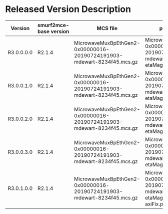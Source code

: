 # Released Version Description

Version      | smurf2mce-base version | MCS file                                                                 | pyrogue tarball                                                                                 | configuration file                    | Server arguments
-------------|------------------------|--------------------------------------------------------------------------|-------------------------------------------------------------------------------------------------|---------------------------------------|-----------------------------------
R3.0.0.0.0   | R2.1.4                 | MicrowaveMuxBpEthGen2-0x00000016-20190724191903-mdewart-8234f45.mcs.gz   | MicrowaveMuxBpEthGen2-0x00000016-20190724191903-mdewart-8234f45-etaMagFix.pyrogue.tar.gz        | defaults_lbonly_c02_bay0.yml (v0.0.0) | -f Int16 -b 524288 --disable-bay1
R3.0.0.1.0   | R2.1.4                 | MicrowaveMuxBpEthGen2-0x00000016-20190724191903-mdewart-8234f45.mcs.gz   | MicrowaveMuxBpEthGen2-0x00000016-20190724191903-mdewart-8234f45-etaMagFix.pyrogue.tar.gz        | defaults_lbonly_c03_bay0.yml (v0.0.0) | -f Int16 -b 524288 --disable-bay1
R3.0.0.2.0   | R2.1.4                 | MicrowaveMuxBpEthGen2-0x00000016-20190724191903-mdewart-8234f45.mcs.gz   | MicrowaveMuxBpEthGen2-0x00000016-20190724191903-mdewart-8234f45-etaMagFix.pyrogue.tar.gz        | defaults_lbonly_c02_bay0.yml (v0.0.1) | -f Int16 -b 524288 --disable-bay1
R3.0.0.3.0   | R2.1.4                 | MicrowaveMuxBpEthGen2-0x00000016-20190724191903-mdewart-8234f45.mcs.gz   | MicrowaveMuxBpEthGen2-0x00000016-20190724191903-mdewart-8234f45-etaMagFix.pyrogue.tar.gz        | defaults_lbonly_c03_bay0.yml (v0.0.1) | -f Int16 -b 524288 --disable-bay1
R3.0.1.0.0   | R2.1.4                 | MicrowaveMuxBpEthGen2-0x00000016-20190724191903-mdewart-8234f45.mcs.gz   | MicrowaveMuxBpEthGen2-0x00000016-20190724191903-mdewart-8234f45-etaMagFix-axiFix.pyrogue.tar.gz | defaults_lbonly_c03_bay0.yml (v0.0.1) | -f Int16 -b 524288 --disable-bay1

